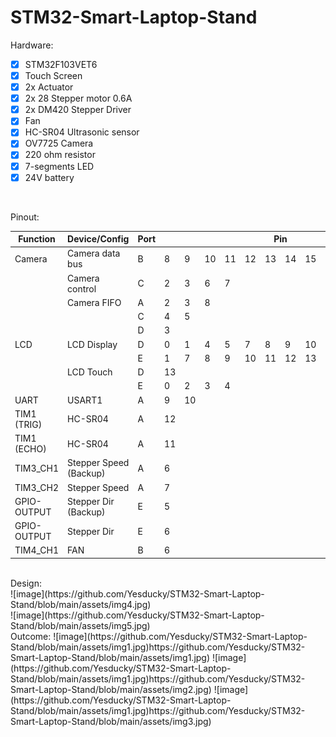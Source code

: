 # STM32-Smart-Laptop-Stand
Hardware:  
- [x] STM32F103VET6   
- [X] Touch Screen   
- [X] 2x Actuator
- [X] 2x 28 Stepper motor 0.6A
- [X] 2x DM420 Stepper Driver
- [X] Fan
- [X] HC-SR04 Ultrasonic sensor
- [X] OV7725 Camera
- [X] 220 ohm resistor
- [X] 7-segments LED
- [X] 24V battery

<br>

Pinout:
<table class="tg">
<thead>
  <tr>
    <th class="tg-c3ow">Function</th>
    <th class="tg-c3ow">Device/Config</th>
    <th class="tg-c3ow">Port</th>
    <th class="tg-c3ow" colspan="12">Pin</th>
  </tr>
</thead>
<tbody>
  <tr>
    <td class="tg-c3ow">Camera</td>
    <td class="tg-c3ow">Camera data bus</td>
    <td class="tg-c3ow">B</td>
    <td class="tg-c3ow">8</td>
    <td class="tg-c3ow">9</td>
    <td class="tg-c3ow">10</td>
    <td class="tg-c3ow">11</td>
    <td class="tg-c3ow">12</td>
    <td class="tg-c3ow">13</td>
    <td class="tg-c3ow">14</td>
    <td class="tg-c3ow">15</td>
    <td class="tg-c3ow">　</td>
    <td class="tg-c3ow">　</td>
    <td class="tg-c3ow">　</td>
    <td class="tg-c3ow">　</td>
  </tr>
  <tr>
    <td class="tg-c3ow"></td>
    <td class="tg-c3ow">Camera control</td>
    <td class="tg-c3ow">C</td>
    <td class="tg-c3ow">2</td>
    <td class="tg-c3ow">3</td>
    <td class="tg-c3ow">6</td>
    <td class="tg-c3ow">7</td>
    <td class="tg-c3ow">　</td>
    <td class="tg-c3ow">　</td>
    <td class="tg-c3ow">　</td>
    <td class="tg-c3ow">　</td>
    <td class="tg-c3ow">　</td>
    <td class="tg-c3ow">　</td>
    <td class="tg-c3ow">　</td>
    <td class="tg-c3ow">　</td>
  </tr>
  <tr>
    <td class="tg-c3ow"></td>
    <td class="tg-c3ow">Camera FIFO</td>
    <td class="tg-c3ow">A</td>
    <td class="tg-c3ow">2</td>
    <td class="tg-c3ow">3</td>
    <td class="tg-c3ow">8</td>
    <td class="tg-c3ow">　</td>
    <td class="tg-c3ow">　</td>
    <td class="tg-c3ow">　</td>
    <td class="tg-c3ow">　</td>
    <td class="tg-c3ow">　</td>
    <td class="tg-c3ow">　</td>
    <td class="tg-c3ow">　</td>
    <td class="tg-c3ow">　</td>
    <td class="tg-c3ow">　</td>
  </tr>
  <tr>
    <td class="tg-c3ow"></td>
    <td class="tg-c3ow"></td>
    <td class="tg-c3ow">C</td>
    <td class="tg-c3ow">4</td>
    <td class="tg-c3ow">5</td>
    <td class="tg-c3ow">　</td>
    <td class="tg-c3ow">　</td>
    <td class="tg-c3ow">　</td>
    <td class="tg-c3ow">　</td>
    <td class="tg-c3ow">　</td>
    <td class="tg-c3ow">　</td>
    <td class="tg-c3ow">　</td>
    <td class="tg-c3ow">　</td>
    <td class="tg-c3ow">　</td>
    <td class="tg-c3ow">　</td>
  </tr>
  <tr>
    <td class="tg-c3ow"></td>
    <td class="tg-c3ow"></td>
    <td class="tg-c3ow">D</td>
    <td class="tg-c3ow">3</td>
    <td class="tg-c3ow">　</td>
    <td class="tg-c3ow">　</td>
    <td class="tg-c3ow">　</td>
    <td class="tg-c3ow">　</td>
    <td class="tg-c3ow">　</td>
    <td class="tg-c3ow">　</td>
    <td class="tg-c3ow">　</td>
    <td class="tg-c3ow">　</td>
    <td class="tg-c3ow">　</td>
    <td class="tg-c3ow">　</td>
    <td class="tg-c3ow">　</td>
  </tr>
  <tr>
    <td class="tg-c3ow">LCD</td>
    <td class="tg-c3ow">LCD Display</td>
    <td class="tg-c3ow">D</td>
    <td class="tg-c3ow">0</td>
    <td class="tg-c3ow">1</td>
    <td class="tg-c3ow">4</td>
    <td class="tg-c3ow">5</td>
    <td class="tg-c3ow">7</td>
    <td class="tg-c3ow">8</td>
    <td class="tg-c3ow">9</td>
    <td class="tg-c3ow">10</td>
    <td class="tg-c3ow">11</td>
    <td class="tg-c3ow">12</td>
    <td class="tg-c3ow">14</td>
    <td class="tg-c3ow">15</td>
  </tr>
  <tr>
    <td class="tg-c3ow"></td>
    <td class="tg-c3ow"></td>
    <td class="tg-c3ow">E</td>
    <td class="tg-c3ow">1</td>
    <td class="tg-c3ow">7</td>
    <td class="tg-c3ow">8</td>
    <td class="tg-c3ow">9</td>
    <td class="tg-c3ow">10</td>
    <td class="tg-c3ow">11</td>
    <td class="tg-c3ow">12</td>
    <td class="tg-c3ow">13</td>
    <td class="tg-c3ow">14</td>
    <td class="tg-c3ow">15</td>
    <td class="tg-c3ow">　</td>
    <td class="tg-c3ow">　</td>
  </tr>
  <tr>
    <td class="tg-c3ow"></td>
    <td class="tg-c3ow">LCD Touch</td>
    <td class="tg-c3ow">D</td>
    <td class="tg-c3ow">13</td>
    <td class="tg-c3ow">　</td>
    <td class="tg-c3ow">　</td>
    <td class="tg-c3ow">　</td>
    <td class="tg-c3ow">　</td>
    <td class="tg-c3ow">　</td>
    <td class="tg-c3ow">　</td>
    <td class="tg-c3ow">　</td>
    <td class="tg-c3ow">　</td>
    <td class="tg-c3ow">　</td>
    <td class="tg-c3ow">　</td>
    <td class="tg-c3ow">　</td>
  </tr>
  <tr>
    <td class="tg-c3ow"></td>
    <td class="tg-c3ow"></td>
    <td class="tg-c3ow">E</td>
    <td class="tg-c3ow">0</td>
    <td class="tg-c3ow">2</td>
    <td class="tg-c3ow">3</td>
    <td class="tg-c3ow">4</td>
    <td class="tg-c3ow">　</td>
    <td class="tg-c3ow">　</td>
    <td class="tg-c3ow">　</td>
    <td class="tg-c3ow">　</td>
    <td class="tg-c3ow">　</td>
    <td class="tg-c3ow">　</td>
    <td class="tg-c3ow">　</td>
    <td class="tg-c3ow">　</td>
  </tr>
  <tr>
    <td class="tg-c3ow">UART</td>
    <td class="tg-c3ow">USART1</td>
    <td class="tg-c3ow">A</td>
    <td class="tg-c3ow">9</td>
    <td class="tg-c3ow">10</td>
    <td class="tg-c3ow">　</td>
    <td class="tg-c3ow">　</td>
    <td class="tg-c3ow">　</td>
    <td class="tg-c3ow">　</td>
    <td class="tg-c3ow">　</td>
    <td class="tg-c3ow">　</td>
    <td class="tg-c3ow">　</td>
    <td class="tg-c3ow">　</td>
    <td class="tg-c3ow">　</td>
    <td class="tg-c3ow">　</td>
  </tr>
  <tr>
    <td class="tg-c3ow">TIM1 (TRIG)</td>
    <td class="tg-c3ow">HC-SR04</td>
    <td class="tg-c3ow">A</td>
    <td class="tg-c3ow">12</td>
    <td class="tg-c3ow">　</td>
    <td class="tg-c3ow">　</td>
    <td class="tg-c3ow">　</td>
    <td class="tg-c3ow">　</td>
    <td class="tg-c3ow">　</td>
    <td class="tg-c3ow">　</td>
    <td class="tg-c3ow">　</td>
    <td class="tg-c3ow">　</td>
    <td class="tg-c3ow">　</td>
    <td class="tg-c3ow">　</td>
    <td class="tg-c3ow">　</td>
  </tr>
  <tr>
    <td class="tg-c3ow">TIM1 (ECHO)</td>
    <td class="tg-c3ow">HC-SR04</td>
    <td class="tg-c3ow">A</td>
    <td class="tg-c3ow">11</td>
    <td class="tg-c3ow">　</td>
    <td class="tg-c3ow">　</td>
    <td class="tg-c3ow">　</td>
    <td class="tg-c3ow">　</td>
    <td class="tg-c3ow">　</td>
    <td class="tg-c3ow">　</td>
    <td class="tg-c3ow">　</td>
    <td class="tg-c3ow">　</td>
    <td class="tg-c3ow">　</td>
    <td class="tg-c3ow">　</td>
    <td class="tg-c3ow">　</td>
  </tr>
  <tr>
    <td class="tg-c3ow">TIM3_CH1</td>
    <td class="tg-c3ow">Stepper Speed (Backup)</td>
    <td class="tg-c3ow">A</td>
    <td class="tg-c3ow">6</td>
    <td class="tg-c3ow">　</td>
    <td class="tg-c3ow">　</td>
    <td class="tg-c3ow">　</td>
    <td class="tg-c3ow">　</td>
    <td class="tg-c3ow">　</td>
    <td class="tg-c3ow">　</td>
    <td class="tg-c3ow">　</td>
    <td class="tg-c3ow">　</td>
    <td class="tg-c3ow">　</td>
    <td class="tg-c3ow">　</td>
    <td class="tg-c3ow">　</td>
  </tr>
  <tr>
    <td class="tg-c3ow">TIM3_CH2</td>
    <td class="tg-c3ow">Stepper Speed</td>
    <td class="tg-c3ow">A</td>
    <td class="tg-c3ow">7</td>
    <td class="tg-c3ow">　</td>
    <td class="tg-c3ow">　</td>
    <td class="tg-c3ow">　</td>
    <td class="tg-c3ow">　</td>
    <td class="tg-c3ow">　</td>
    <td class="tg-c3ow">　</td>
    <td class="tg-c3ow">　</td>
    <td class="tg-c3ow">　</td>
    <td class="tg-c3ow">　</td>
    <td class="tg-c3ow">　</td>
    <td class="tg-c3ow">　</td>
  </tr>
  <tr>
    <td class="tg-c3ow">GPIO-OUTPUT</td>
    <td class="tg-c3ow">Stepper Dir (Backup)</td>
    <td class="tg-c3ow">E</td>
    <td class="tg-c3ow">5</td>
    <td class="tg-c3ow">　</td>
    <td class="tg-c3ow">　</td>
    <td class="tg-c3ow">　</td>
    <td class="tg-c3ow">　</td>
    <td class="tg-c3ow">　</td>
    <td class="tg-c3ow">　</td>
    <td class="tg-c3ow">　</td>
    <td class="tg-c3ow">　</td>
    <td class="tg-c3ow">　</td>
    <td class="tg-c3ow">　</td>
    <td class="tg-c3ow">　</td>
  </tr>
  <tr>
    <td class="tg-c3ow">GPIO-OUTPUT</td>
    <td class="tg-c3ow">Stepper Dir</td>
    <td class="tg-c3ow">E</td>
    <td class="tg-c3ow">6</td>
    <td class="tg-c3ow">　</td>
    <td class="tg-c3ow">　</td>
    <td class="tg-c3ow">　</td>
    <td class="tg-c3ow">　</td>
    <td class="tg-c3ow">　</td>
    <td class="tg-c3ow">　</td>
    <td class="tg-c3ow">　</td>
    <td class="tg-c3ow">　</td>
    <td class="tg-c3ow">　</td>
    <td class="tg-c3ow">　</td>
    <td class="tg-c3ow">　</td>
  </tr>
  <tr>
    <td class="tg-c3ow">TIM4_CH1</td>
    <td class="tg-c3ow">FAN</td>
    <td class="tg-c3ow">B</td>
    <td class="tg-c3ow">6</td>
    <td class="tg-c3ow">　</td>
    <td class="tg-c3ow">　</td>
    <td class="tg-c3ow">　</td>
    <td class="tg-c3ow">　</td>
    <td class="tg-c3ow">　</td>
    <td class="tg-c3ow">　</td>
    <td class="tg-c3ow">　</td>
    <td class="tg-c3ow">　</td>
    <td class="tg-c3ow">　</td>
    <td class="tg-c3ow">　</td>
    <td class="tg-c3ow">　</td>
  </tr>
</tbody>
</table>

<br>
Design:
<br>
![image](https://github.com/Yesducky/STM32-Smart-Laptop-Stand/blob/main/assets/img4.jpg)
<br>
![image](https://github.com/Yesducky/STM32-Smart-Laptop-Stand/blob/main/assets/img5.jpg)
<br>
Outcome:
![image](https://github.com/Yesducky/STM32-Smart-Laptop-Stand/blob/main/assets/img1.jpg)https://github.com/Yesducky/STM32-Smart-Laptop-Stand/blob/main/assets/img1.jpg)
![image](https://github.com/Yesducky/STM32-Smart-Laptop-Stand/blob/main/assets/img1.jpg)https://github.com/Yesducky/STM32-Smart-Laptop-Stand/blob/main/assets/img2.jpg)
![image](https://github.com/Yesducky/STM32-Smart-Laptop-Stand/blob/main/assets/img1.jpg)https://github.com/Yesducky/STM32-Smart-Laptop-Stand/blob/main/assets/img3.jpg)


